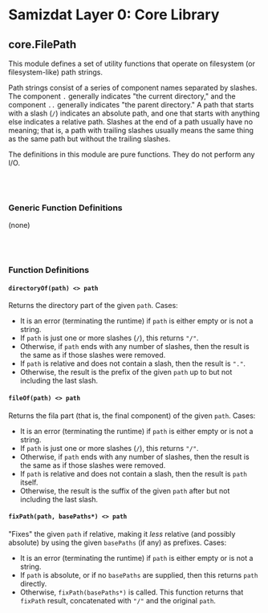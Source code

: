 Samizdat Layer 0: Core Library
==============================

core.FilePath
-------------

This module defines a set of utility functions that operate on filesystem
(or filesystem-like) path strings.

Path strings consist of a series of component names separated by slashes.
The component `.` generally indicates "the current directory," and the
component `..` generally indicates "the parent directory." A path that starts
with a slash (`/`) indicates an absolute path, and one that starts with
anything else indicates a relative path. Slashes at the end of a path
usually have no meaning; that is, a path with trailing slashes usually means
the same thing as the same path but without the trailing slashes.

The definitions in this module are pure functions. They do not perform any
I/O.


<br><br>
### Generic Function Definitions

(none)


<br><br>
### Function Definitions

#### `directoryOf(path) <> path`

Returns the directory part of the given `path`. Cases:

* It is an error (terminating the runtime) if `path` is either empty or is
  not a string.
* If `path` is just one or more slashes (`/`), this returns `"/"`.
* Otherwise, if `path` ends with any number of slashes, then the result
  is the same as if those slashes were removed.
* If `path` is relative and does not contain a slash, then the result is
  `"."`.
* Otherwise, the result is the prefix of the given `path` up to but not
  including the last slash.

#### `fileOf(path) <> path`

Returns the fila part (that is, the final component) of the given `path`.
Cases:

* It is an error (terminating the runtime) if `path` is either empty or is
  not a string.
* If `path` is just one or more slashes (`/`), this returns `"/"`.
* Otherwise, if `path` ends with any number of slashes, then the result
  is the same as if those slashes were removed.
* If `path` is relative and does not contain a slash, then the result is
  `path` itself.
* Otherwise, the result is the suffix of the given `path` after but not
  including the last slash.

#### `fixPath(path, basePaths*) <> path`

"Fixes" the given `path` if relative, making it *less* relative (and possibly
absolute) by using the given `basePaths` (if any) as prefixes. Cases:

* It is an error (terminating the runtime) if `path` is either empty or is
  not a string.
* If `path` is absolute, or if no `basePaths` are supplied, then this returns
  `path` directly.
* Otherwise, `fixPath(basePaths*)` is called. This function returns that
  `fixPath` result, concatenated with `"/"` and the original `path`.
